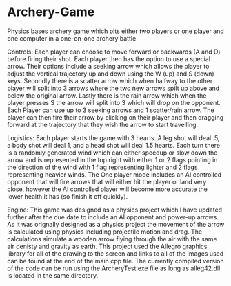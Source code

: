 # Archery-Game
Physics bases archery game which pits either two players or one player and one computer in a one-on-one archery battle

Controls:
Each player can choose to move forward or backwards (A and D) before firing their shot.  Each player then has the option to use a special arrow.  Their options include a seeking arrow which allows the player to adjust the vertical trajectory up and down using the W (up) and S (down) keys.  Secondly there is a scatter arrow which when halfway to the other player will split into 3 arrows where the two new arrows spilt up above and below the original arrow.  Lastly there is the rain arrow which when the player presses S the arrow will split into 3 which will drop on the opponent.  Each Player can use up to 3 seeking arrows and 1 scatter/rain arrow.  The player can then fire their arrow by clicking on their player and then dragging forward at the trajectory that they wish the arrow to start travelling.

Logistics:
Each player starts the game with 3 hearts.  A leg shot will deal .5, a body shot will deal 1, and a head shot will deal 1.5 hearts.  Each turn there is a randomly generated wind which can either speedup or slow down the arrow and is represented in the top right with either 1 or 2 flags pointing in the direction of the wind with 1 flag representing lighter and 2 flags representing heavier winds.  The One player mode includes an AI controlled opponent that will fire arrows that will either hit the player or land very close, however the AI controlled player will become more accurate the lower health it has (so finish it off quickly).

Engine:
This game was designed as a physics project which I have updated further after the due date to include an AI opponent and power-up arrows.  As it was orignally designed as a physics project the movement of the arrow is calculated using physics including projectile motion and drag.  The calculations simulate a wooden arrow flying through the air with the same air denisty and gravity as earth.  This project used the Allegro graphics library for all of the drawing to the screen and links to all of the images used can be found at the end of the main.cpp file.  The currently compiled version of the code can be run using the ArcheryTest.exe file as long as alleg42.dll is located in the same directory.
